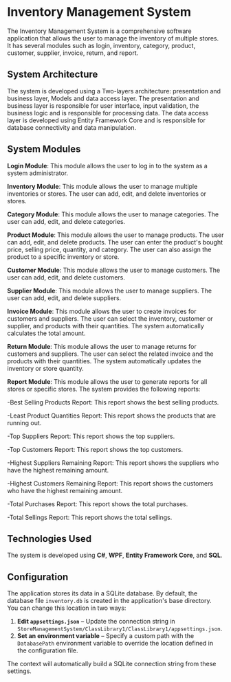 # Inventory Management System

The Inventory Management System is a comprehensive software application that allows the user to manage the inventory of multiple stores. It has several modules such as login, inventory, category, product, customer, supplier, invoice, return, and report.

## System Architecture

The system is developed using a Two-layers architecture: presentation and business layer, Models and data access layer. The presentation and business layer is responsible for user interface, input validation, the business logic and is responsible for processing data. The data access layer is developed using Entity Framework Core and is responsible for database connectivity and data manipulation.

## System Modules

**Login Module**: This module allows the user to log in to the system as a system administrator.

**Inventory Module**: This module allows the user to manage multiple inventories or stores. The user can add, edit, and delete inventories or stores.

**Category Module**: This module allows the user to manage categories. The user can add, edit, and delete categories.

**Product Module**: This module allows the user to manage products. The user can add, edit, and delete products. The user can enter the product's bought price, selling price, quantity, and category. The user can also assign the product to a specific inventory or store.

**Customer Module**: This module allows the user to manage customers. The user can add, edit, and delete customers.

**Supplier Module**: This module allows the user to manage suppliers. The user can add, edit, and delete suppliers.

**Invoice Module**: This module allows the user to create invoices for customers and suppliers. The user can select the inventory, customer or supplier, and products with their quantities. The system automatically calculates the total amount.

**Return Module**: This module allows the user to manage returns for customers and suppliers. The user can select the related invoice and the products with their quantities. The system automatically updates the inventory or store quantity.

**Report Module**: This module allows the user to generate reports for all stores or specific stores. The system provides the following reports:

-Best Selling Products Report: This report shows the best selling products.

-Least Product Quantities Report: This report shows the products that are running out.

-Top Suppliers Report: This report shows the top suppliers.

-Top Customers Report: This report shows the top customers.

-Highest Suppliers Remaining Report: This report shows the suppliers who have the highest remaining amount.

-Highest Customers Remaining Report: This report shows the customers who have the highest remaining amount.

-Total Purchases Report: This report shows the total purchases.

-Total Sellings Report: This report shows the total sellings.


## Technologies Used

The system is developed using **C#**, **WPF**, **Entity Framework Core**, and **SQL**.

## Configuration

The application stores its data in a SQLite database. By default, the database file `inventory.db` is created in the application's base directory. You can change this location in two ways:

1. **Edit `appsettings.json`** – Update the connection string in `StoreManagementSystem/ClassLibrary1/ClassLibrary1/appsettings.json`.
2. **Set an environment variable** – Specify a custom path with the `DatabasePath` environment variable to override the location defined in the configuration file.

The context will automatically build a SQLite connection string from these settings.
